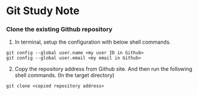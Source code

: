 # Git Study Note

### Clone the existing Github repository
1. In terminal, setup the configuration with below shell commands.
```
git config --global user.name <my user ID in Github>
git config --global user.email <my email in Github>
```
2. Copy the repository address from Github site. And then run the following shell commands. (In the target directory)
```
git clone <copied repository address>
```
